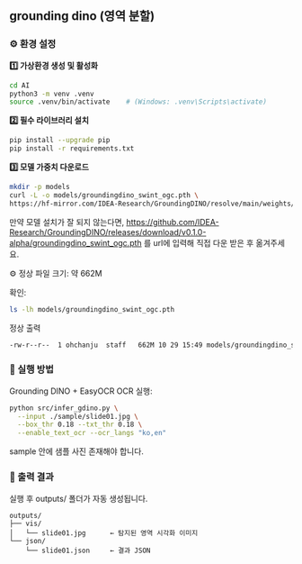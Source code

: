 ## grounding dino (영역 분할)

### ⚙️ 환경 설정

**1️⃣ 가상환경 생성 및 활성화**

```bash
cd AI
python3 -m venv .venv
source .venv/bin/activate    # (Windows: .venv\Scripts\activate)
```

**2️⃣ 필수 라이브러리 설치**

```bash
pip install --upgrade pip
pip install -r requirements.txt

```

**3️⃣ 모델 가중치 다운로드**

```bash
mkdir -p models
curl -L -o models/groundingdino_swint_ogc.pth \
https://hf-mirror.com/IDEA-Research/GroundingDINO/resolve/main/weights/groundingdino_swint_ogc.pth

```

만약 모델 설치가 잘 되지 않는다면, https://github.com/IDEA-Research/GroundingDINO/releases/download/v0.1.0-alpha/groundingdino_swint_ogc.pth 를 url에 입력해 직접 다운 받은 후 옮겨주세요.

⚙️ 정상 파일 크기: 약 662M

확인:

```bash
ls -lh models/groundingdino_swint_ogc.pth
```

정상 출력

```bash
-rw-r--r--  1 ohchanju  staff   662M 10 29 15:49 models/groundingdino_swint_ogc.pth
```

### 🧩 실행 방법

Grounding DINO + EasyOCR OCR 실행:

```bash
python src/infer_gdino.py \
  --input ./sample/slide01.jpg \
  --box_thr 0.18 --txt_thr 0.18 \
  --enable_text_ocr --ocr_langs "ko,en"

```

sample 안에 샘플 사진 존재해야 합니다.

### 🧾 출력 결과

실행 후 outputs/ 폴더가 자동 생성됩니다.

```pgsql
outputs/
├── vis/
│   └── slide01.jpg      ← 탐지된 영역 시각화 이미지
└── json/
    └── slide01.json     ← 결과 JSON
```
